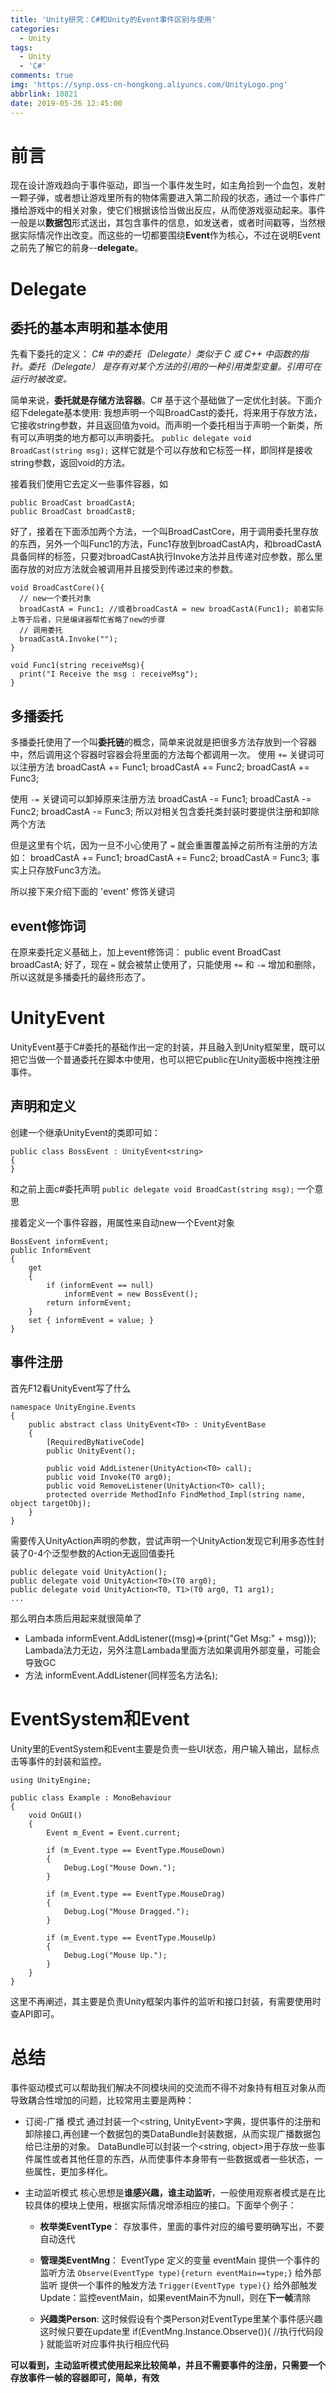 ```yaml
---
title: 'Unity研究：C#和Unity的Event事件区别与使用'
categories:
  - Unity
tags:
  - Unity
  - 'C#'
comments: true
img: 'https://synp.oss-cn-hongkong.aliyuncs.com/UnityLogo.png'
abbrlink: 10821
date: 2019-05-26 12:45:00
---
```


# 前言
现在设计游戏趋向于事件驱动，即当一个事件发生时，如主角捡到一个血包，发射一颗子弹，或者想让游戏里所有的物体需要进入第二阶段的状态，通过一个事件广播给游戏中的相关对象，使它们根据该恰当做出反应，从而使游戏驱动起来。事件一般是以**数据包**形式送出，其包含事件的信息，如发送者，或者时间戳等，当然根据实际情况作出改变。而这些的一切都要围绕**Event**作为核心，不过在说明Event之前先了解它的前身--**delegate**。

# Delegate
## 委托的基本声明和基本使用
先看下委托的定义：
*C# 中的委托（Delegate）类似于 C 或 C++ 中函数的指针。委托（Delegate） 是存有对某个方法的引用的一种引用类型变量。引用可在运行时被改变。*

简单来说，**委托就是存储方法容器**。C# 基于这个基础做了一定优化封装。下面介绍下delegate基本使用:
我想声明一个叫BroadCast的委托，将来用于存放方法，它接收string参数，并且返回值为void。而声明一个委托相当于声明一个新类，所有可以声明类的地方都可以声明委托。
`public delegate void BroadCast(string msg);`
这样它就是个可以存放和它标签一样，即同样是接收string参数，返回void的方法。

接着我们使用它去定义一些事件容器，如
```
public BroadCast broadCastA;
public BroadCast broadCastB;
```

好了，接着在下面添加两个方法，一个叫BroadCastCore，用于调用委托里存放的东西，另外一个叫Func1的方法，Func1存放到broadCastA内，和broadCastA具备同样的标签，只要对broadCastA执行Invoke方法并且传递对应参数，那么里面存放的对应方法就会被调用并且接受到传递过来的参数。
```
void BroadCastCore(){
  // new一个委托对象
  broadCastA = Func1; //或者broadCastA = new broadCastA(Func1); 前者实际上等于后者，只是编译器帮忙省略了new的步骤
  // 调用委托
  broadCastA.Invoke("");
}

void Func1(string receiveMsg){
  print("I Receive the msg : receiveMsg");
}
```

## 多播委托
多播委托使用了一个叫**委托链**的概念，简单来说就是把很多方法存放到一个容器中，然后调用这个容器时容器会将里面的方法每个都调用一次。
使用 `+=` 关键词可以注册方法
broadCastA += Func1;
broadCastA += Func2;
broadCastA += Func3;

使用 `-=` 关键词可以卸掉原来注册方法
broadCastA -= Func1;
broadCastA -= Func2;
broadCastA -= Func3;
所以对相关包含委托类封装时要提供注册和卸除两个方法

但是这里有个坑，因为一旦不小心使用了 `=` 就会重置覆盖掉之前所有注册的方法如：
broadCastA += Func1;
broadCastA += Func2;
broadCastA = Func3;
事实上只存放Func3方法。

所以接下来介绍下面的 'event' 修饰关键词

## event修饰词
在原来委托定义基础上，加上event修饰词：
public event BroadCast broadCastA;
好了，现在 `=` 就会被禁止使用了，只能使用 `+=` 和 `-=` 增加和删除，所以这就是多播委托的最终形态了。

# UnityEvent
UnityEvent基于C#委托的基础作出一定的封装，并且融入到Unity框架里，既可以把它当做一个普通委托在脚本中使用，也可以把它public在Unity面板中拖拽注册事件。
## 声明和定义
创建一个继承UnityEvent的类即可如：
```
public class BossEvent : UnityEvent<string>
{
}
```
和之前上面c#委托声明 `public delegate void BroadCast(string msg);` 一个意思

接着定义一个事件容器，用属性来自动new一个Event对象
```
BossEvent informEvent;
public InformEvent 
{
    get
    {
        if (informEvent == null)
            informEvent = new BossEvent();
        return informEvent;
    }
    set { informEvent = value; }
}
```

## 事件注册
首先F12看UnityEvent写了什么
```
namespace UnityEngine.Events
{
    public abstract class UnityEvent<T0> : UnityEventBase
    {
        [RequiredByNativeCode]
        public UnityEvent();

        public void AddListener(UnityAction<T0> call);
        public void Invoke(T0 arg0);
        public void RemoveListener(UnityAction<T0> call);
        protected override MethodInfo FindMethod_Impl(string name, object targetObj);
    }
}
```

需要传入UnityAction声明的参数，尝试声明一个UnityAction发现它利用多态性封装了0-4个泛型参数的Action无返回值委托
```
public delegate void UnityAction();
public delegate void UnityAction<T0>(T0 arg0);
public delegate void UnityAction<T0, T1>(T0 arg0, T1 arg1);
...
```

那么明白本质后用起来就很简单了
- Lambada
informEvent.AddListener((msg)=>{print("Get Msg:" + msg)});
Lambada法力无边，另外注意Lambada里面方法如果调用外部变量，可能会导致GC
- 方法
informEvent.AddListener(同样签名方法名);

# EventSystem和Event
Unity里的EventSystem和Event主要是负责一些UI状态，用户输入输出，鼠标点击等事件的封装和监控。
```
using UnityEngine;

public class Example : MonoBehaviour
{
    void OnGUI()
    {
        Event m_Event = Event.current;

        if (m_Event.type == EventType.MouseDown)
        {
            Debug.Log("Mouse Down.");
        }

        if (m_Event.type == EventType.MouseDrag)
        {
            Debug.Log("Mouse Dragged.");
        }

        if (m_Event.type == EventType.MouseUp)
        {
            Debug.Log("Mouse Up.");
        }
    }
}
````

这里不再阐述，其主要是负责Unity框架内事件的监听和接口封装，有需要使用时查API即可。

# 总结
事件驱动模式可以帮助我们解决不同模块间的交流而不得不对象持有相互对象从而导致耦合性增加的问题，比较常用主要是两种：
- 订阅-广播 模式
通过封装一个<string, UnityEvent>字典，提供事件的注册和卸除接口,再创建一个数据包的类DataBundle封装数据，从而实现广播数据包给已注册的对象。
DataBundle可以封装一个<string, object>用于存放一些事件属性或者其他任意的东西，从而使事件本身带有一些数据或者一些状态，一些属性，更加多样化。

- 主动监听模式
核心思想是**谁感兴趣，谁主动监听**，一般使用观察者模式是在比较具体的模块上使用，根据实际情况增添相应的接口。下面举个例子：
  - **枚举类EventType**：
存放事件，里面的事件对应的编号要明确写出，不要自动迭代

  - **管理类EventMng**：
EventType 定义的变量 eventMain
提供一个事件的监听方法
`Observe(EventType type){return eventMain==type;}`
给外部监听
提供一个事件的触发方法
`Trigger(EventType type){}`
给外部触发
Update：监控eventMain，如果eventMain不为null，则在**下一帧**清除

  - **兴趣类Person**:
这时候假设有个类Person对EventType里某个事件感兴趣
这时候只要在update里
if(EventMng.Instance.Observe()){
  //执行代码段
}
就能监听对应事件执行相应代码

**可以看到，主动监听模式使用起来比较简单，并且不需要事件的注册，只需要一个存放事件一帧的容器即可，简单，有效**